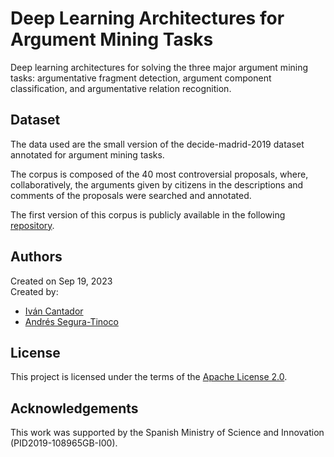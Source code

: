# Deep Learning Architectures for Argument Mining Tasks
Deep learning architectures for solving the three major argument mining tasks: argumentative fragment detection, argument component classification, and argumentative relation recognition.

## Dataset
The data used are the small version of the decide-madrid-2019 dataset annotated for argument mining tasks.

The corpus is composed of the 40 most controversial proposals, where, collaboratively, the arguments given by citizens in the descriptions and comments of the proposals were searched and annotated.

The first version of this corpus is publicly available in the following <a href="https://github.com/argrecsys/decide-madrid-2019-annotations">repository</a>.

## Authors
Created on Sep 19, 2023  
Created by:
- <a href="http://arantxa.ii.uam.es/~cantador/" target="_blank">Iv&aacute;n Cantador</a>
- <a href="https://github.com/ansegura7" target="_blank">Andrés Segura-Tinoco</a>

## License
This project is licensed under the terms of the <a href="https://github.com/argrecsys/arg-nn/blob/main/LICENSE">Apache License 2.0</a>.

## Acknowledgements
This work was supported by the Spanish Ministry of Science and Innovation (PID2019-108965GB-I00).
